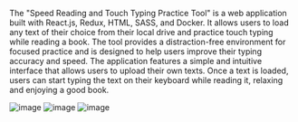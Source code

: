 The "Speed Reading and Touch Typing Practice Tool" is a web application built
with React.js, Redux, HTML, SASS, and Docker. It allows users to load any text of
their choice from their local drive and practice touch typing while reading a book.
The tool provides a distraction-free environment for focused practice and is
designed to help users improve their typing accuracy and speed. The application
features a simple and intuitive interface that allows users to upload their own
texts. Once a text is loaded, users can start typing the text on their keyboard while
reading it, relaxing and enjoying a good book.

![image](https://github.com/Murtrag/ReWriter/assets/19934843/d85344e5-4e9c-4c1b-bff5-18b103969119)
![image](https://github.com/Murtrag/ReWriter/assets/19934843/ed246a62-bd5f-4b73-9a8a-59a6d0754c91)
![image](https://github.com/Murtrag/ReWriter/assets/19934843/2dbd0e0b-5d8d-4838-a763-7a289c1b24c2)


